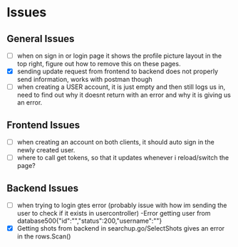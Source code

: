 # Issues

## General Issues

- [ ] when on sign in or login page it shows the profile picture layout in the top right, figure out how to remove this on these pages.
- [x] sending update request from frontend to backend does not properly send information, works with postman though
- [ ] when creating a USER account, it is just empty and then still logs us in, need to find out why it 
            doesnt return with an error and why it is giving us an error.

## Frontend Issues

- [ ] when creating an account on both clients, it should auto sign in the newly created user.
- [ ] where to call get tokens, so that it updates whenever i reload/switch the page? 

## Backend Issues

- [ ] when trying to login gtes error (probably issue with how im sending the user to check if it exists in usercontroller)
      -Error getting user from database500{"id":"","status":200,"username":""}
- [x] Getting shots from backend in searchup.go/SelectShots gives an error in the rows.Scan()
